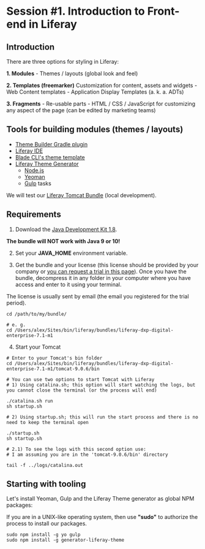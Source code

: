 # Session #1. Introduction to Front-end in Liferay

## Introduction

There are three options for styling in Liferay:

 **1. Modules**
	- Themes / layouts (global look and feel)

**2. Templates (freemarker)**
	Customization for content, assets and widgets
	- Web Content templates
	- Application Display Templates (a. k. a. ADTs)

**3. Fragments**
	- Re-usable parts
	- HTML / CSS / JavaScript for customizing any aspect of the page (can be edited by marketing teams)


## Tools for building modules (themes / layouts)

- [Theme Builder Gradle plugin](https://dev.liferay.com/es/develop/reference/-/knowledge_base/7-1/theme-builder-gradle-plugin)
- [Liferay IDE](https://dev.liferay.com/es/develop/tutorials/-/knowledge_base/7-1/liferay-ide)
- [Blade CLI's theme template](https://dev.liferay.com/es/develop/tutorials/-/knowledge_base/7-1/blade-cli)
- [Liferay Theme Generator](https://dev.liferay.com/es/develop/tutorials/-/knowledge_base/7-0/themes-generator)
	- [Node.js](https://nodejs.org/en/)
	- [Yeoman](http://yeoman.io/)
	- [Gulp](https://gulpjs.com/) tasks

We will test our [Liferay Tomcat Bundle](https://www.liferay.com/downloads-community) (local development).

## Requirements
1. Download the [Java Development Kit 1.8](http://www.oracle.com/technetwork/java/javase/downloads/jdk8-downloads-2133151.html).

**The bundle will NOT work with Java 9 or 10!**

2. Set your **JAVA_HOME** environment variable.

3. Get the bundle and your license (this license should be provided by your company or [you can request a trial in this page](https://web.liferay.com/sign-in?p_p_id=58&p_p_lifecycle=0&p_p_state=maximized&p_p_mode=view&_58_struts_action=%2Flogin%2Fcreate_account_trial&_58_redirect=%2Fc%2Fportal%2Fregister_trial_license%3Fredirect%3D%2Fdigital-experience-platform%2F30-day-trial)).
Once you have the bundle, decompress it in any folder in your computer where you have access and enter to it using your terminal.

The license is usually sent by email (the email you registered for the trial period).

```
cd /path/to/my/bundle/

# e. g.
cd /Users/alex/Sites/bin/liferay/bundles/liferay-dxp-digital-enterprise-7.1-m1
```

4. Start your Tomcat

```
# Enter to your Tomcat's bin folder
cd /Users/alex/Sites/bin/liferay/bundles/liferay-dxp-digital-enterprise-7.1-m1/tomcat-9.0.6/bin

# You can use two options to start Tomcat with Liferay
# 1) Using catalina.sh; this option will start watching the logs, but you cannot close the terminal (or the process will end)

./catalina.sh run
sh startup.sh

# 2) Using startup.sh; this will run the start process and there is no need to keep the terminal open

./startup.sh
sh startup.sh

# 2.1) To see the logs with this second option use:
# I am assuming you are in the 'tomcat-9.0.6/bin' directory

tail -f ../logs/catalina.out
```


## Starting with tooling

Let's install Yeoman, Gulp and the Liferay Theme generator as global NPM packages:

If you are in a UNIX-like operating system, then use **"sudo"** to authorize the process to install our packages.

```
sudo npm install -g yo gulp
sudo npm install -g generator-liferay-theme
```
